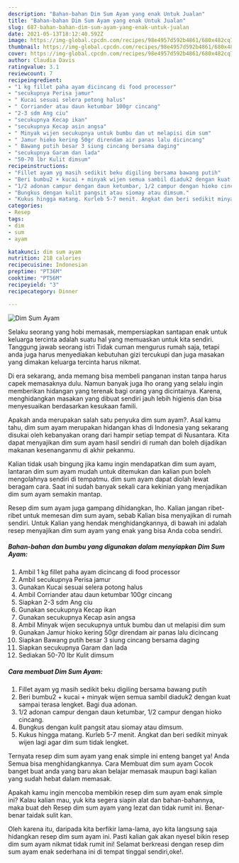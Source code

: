 ```yaml
---
description: "Bahan-bahan Dim Sum Ayam yang enak Untuk Jualan"
title: "Bahan-bahan Dim Sum Ayam yang enak Untuk Jualan"
slug: 687-bahan-bahan-dim-sum-ayam-yang-enak-untuk-jualan
date: 2021-05-13T18:12:40.592Z
image: https://img-global.cpcdn.com/recipes/98e4957d592b4861/680x482cq70/dim-sum-ayam-foto-resep-utama.jpg
thumbnail: https://img-global.cpcdn.com/recipes/98e4957d592b4861/680x482cq70/dim-sum-ayam-foto-resep-utama.jpg
cover: https://img-global.cpcdn.com/recipes/98e4957d592b4861/680x482cq70/dim-sum-ayam-foto-resep-utama.jpg
author: Claudia Davis
ratingvalue: 3.1
reviewcount: 7
recipeingredient:
- "1 kg fillet paha ayam dicincang di food processor"
- "secukupnya Perisa jamur"
- " Kucai sesuai selera potong halus"
- " Corriander atau daun ketumbar 100gr cincang"
- "2-3 sdm Ang ciu"
- "secukupnya Kecap ikan"
- "secukupnya Kecap asin angsa"
- " Minyak wijen secukupnya untuk bumbu dan ut melapisi dim sum"
- " Jamur hioko kering 50gr direndam air panas lalu dicincang"
- " Bawang putih besar 3 siung cincang bersama daging"
- "secukupnya Garam dan lada"
- "50-70 lbr Kulit dimsum"
recipeinstructions:
- "Fillet ayam yg masih sedikit beku digiling bersama bawang putih"
- "Beri bumbu2 + kucai + minyak wijen semua sambil diaduk2 dengan kuat sampai terasa lengket. Bagi dua adonan."
- "1/2 adonan campur dengan daun ketumbar, 1/2 campur dengan hioko cincang."
- "Bungkus dengan kulit pangsit atau siomay atau dimsum."
- "Kukus hingga matang. Kurleb 5-7 menit. Angkat dan beri sedikit minyak wijen lagi agar dim sum tidak lengket."
categories:
- Resep
tags:
- dim
- sum
- ayam

katakunci: dim sum ayam 
nutrition: 218 calories
recipecuisine: Indonesian
preptime: "PT36M"
cooktime: "PT56M"
recipeyield: "3"
recipecategory: Dinner

---
```



![Dim Sum Ayam](https://img-global.cpcdn.com/recipes/98e4957d592b4861/680x482cq70/dim-sum-ayam-foto-resep-utama.jpg)

Selaku seorang yang hobi memasak, mempersiapkan santapan enak untuk keluarga tercinta adalah suatu hal yang memuaskan untuk kita sendiri. Tanggung jawab seorang istri Tidak cuman mengurus rumah saja, tetapi anda juga harus menyediakan kebutuhan gizi tercukupi dan juga masakan yang dimakan keluarga tercinta harus nikmat.

Di era  sekarang, anda memang bisa membeli panganan instan tanpa harus capek memasaknya dulu. Namun banyak juga lho orang yang selalu ingin memberikan hidangan yang terenak bagi orang yang dicintainya. Karena, menghidangkan masakan yang dibuat sendiri jauh lebih higienis dan bisa menyesuaikan berdasarkan kesukaan famili. 



Apakah anda merupakan salah satu penyuka dim sum ayam?. Asal kamu tahu, dim sum ayam merupakan hidangan khas di Indonesia yang sekarang disukai oleh kebanyakan orang dari hampir setiap tempat di Nusantara. Kita dapat menyajikan dim sum ayam hasil sendiri di rumah dan boleh dijadikan makanan kesenanganmu di akhir pekanmu.

Kalian tidak usah bingung jika kamu ingin mendapatkan dim sum ayam, lantaran dim sum ayam mudah untuk ditemukan dan kalian pun boleh mengolahnya sendiri di tempatmu. dim sum ayam dapat diolah lewat beragam cara. Saat ini sudah banyak sekali cara kekinian yang menjadikan dim sum ayam semakin mantap.

Resep dim sum ayam juga gampang dihidangkan, lho. Kalian jangan ribet-ribet untuk memesan dim sum ayam, sebab Kalian bisa menyajikan di rumah sendiri. Untuk Kalian yang hendak menghidangkannya, di bawah ini adalah resep menyajikan dim sum ayam yang enak yang bisa Anda coba sendiri.

<!--inarticleads1-->

##### Bahan-bahan dan bumbu yang digunakan dalam menyiapkan Dim Sum Ayam:

1. Ambil 1 kg fillet paha ayam dicincang di food processor
1. Ambil secukupnya Perisa jamur
1. Gunakan  Kucai sesuai selera potong halus
1. Ambil  Corriander atau daun ketumbar 100gr cincang
1. Siapkan 2-3 sdm Ang ciu
1. Gunakan secukupnya Kecap ikan
1. Gunakan secukupnya Kecap asin angsa
1. Ambil  Minyak wijen secukupnya untuk bumbu dan ut melapisi dim sum
1. Gunakan  Jamur hioko kering 50gr direndam air panas lalu dicincang
1. Siapkan  Bawang putih besar 3 siung cincang bersama daging
1. Siapkan secukupnya Garam dan lada
1. Sediakan 50-70 lbr Kulit dimsum




<!--inarticleads2-->

##### Cara membuat Dim Sum Ayam:

1. Fillet ayam yg masih sedikit beku digiling bersama bawang putih
1. Beri bumbu2 + kucai + minyak wijen semua sambil diaduk2 dengan kuat sampai terasa lengket. Bagi dua adonan.
1. 1/2 adonan campur dengan daun ketumbar, 1/2 campur dengan hioko cincang.
1. Bungkus dengan kulit pangsit atau siomay atau dimsum.
1. Kukus hingga matang. Kurleb 5-7 menit. Angkat dan beri sedikit minyak wijen lagi agar dim sum tidak lengket.




Ternyata resep dim sum ayam yang enak simple ini enteng banget ya! Anda Semua bisa menghidangkannya. Cara Membuat dim sum ayam Cocok banget buat anda yang baru akan belajar memasak maupun bagi kalian yang sudah hebat dalam memasak.

Apakah kamu ingin mencoba membikin resep dim sum ayam enak simple ini? Kalau kalian mau, yuk kita segera siapin alat dan bahan-bahannya, maka buat deh Resep dim sum ayam yang lezat dan tidak rumit ini. Benar-benar taidak sulit kan. 

Oleh karena itu, daripada kita berfikir lama-lama, ayo kita langsung saja hidangkan resep dim sum ayam ini. Pasti kalian gak akan nyesel bikin resep dim sum ayam nikmat tidak rumit ini! Selamat berkreasi dengan resep dim sum ayam enak sederhana ini di tempat tinggal sendiri,oke!.

